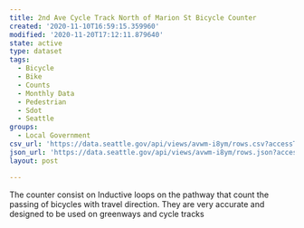 ```yaml
---
title: 2nd Ave Cycle Track North of Marion St Bicycle Counter
created: '2020-11-10T16:59:15.359960'
modified: '2020-11-20T17:12:11.879640'
state: active
type: dataset
tags:
  - Bicycle
  - Bike
  - Counts
  - Monthly Data
  - Pedestrian
  - Sdot
  - Seattle
groups:
  - Local Government
csv_url: 'https://data.seattle.gov/api/views/avwm-i8ym/rows.csv?accessType=DOWNLOAD'
json_url: 'https://data.seattle.gov/api/views/avwm-i8ym/rows.json?accessType=DOWNLOAD'
layout: post

---
```

The counter consist on Inductive loops on the pathway that count the passing of bicycles with travel direction. They are very accurate and designed to be used on greenways and cycle tracks
